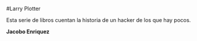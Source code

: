 #Larry Plotter

Esta serie de libros cuentan la historia de un hacker de los que hay pocos.

**Jacobo Enriquez**
